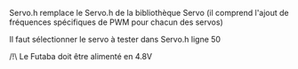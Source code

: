 Servo.h remplace le Servo.h de la bibliothèque Servo (il comprend l'ajout de fréquences spécifiques de PWM pour chacun des servos)

Il faut sélectionner le servo à tester dans Servo.h ligne 50

/!\ Le Futaba doit être alimenté en 4.8V
